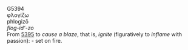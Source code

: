 G5394  
φλογίζω  
phlogizō  
*flog-id‘-zo*  
From [5395](g5395) to *cause* *a* *blaze*, that is, *ignite*
(figuratively to *inflame* with passion): - set on fire.  
